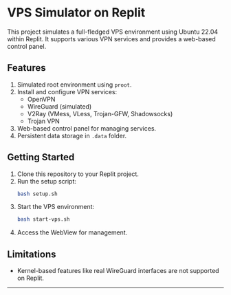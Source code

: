 # VPS Simulator on Replit

This project simulates a full-fledged VPS environment using Ubuntu 22.04 within Replit. It supports various VPN services and provides a web-based control panel.

## Features
1. Simulated root environment using `proot`.
2. Install and configure VPN services:
   - OpenVPN
   - WireGuard (simulated)
   - V2Ray (VMess, VLess, Trojan-GFW, Shadowsocks)
   - Trojan VPN
3. Web-based control panel for managing services.
4. Persistent data storage in `.data` folder.

## Getting Started
1. Clone this repository to your Replit project.
2. Run the setup script:
   ```bash
   bash setup.sh
   ```
3. Start the VPS environment:
   ```bash
   bash start-vps.sh
   ```
4. Access the WebView for management.

## Limitations
- Kernel-based features like real WireGuard interfaces are not supported on Replit.

---